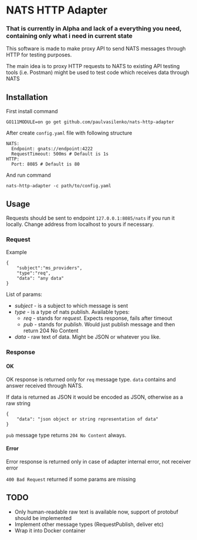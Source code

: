 
# NATS HTTP Adapter

### That is currently in Alpha and lack of a everything you need, containing only what i need in current state

This software is made to make proxy API to send NATS messages through HTTP for testing purposes.

The main idea is to proxy HTTP requests to NATS to existing API testing tools (i.e. Postman) might be used to test code which receives data through NATS


## Installation

First install command

```
GO111MODULE=on go get github.com/paulvasilenko/nats-http-adapter
```

After create `config.yaml` file with following structure

```
NATS:
  Endpoint: gnats://endpoint:4222
  RequestTimeout: 500ms # Default is 1s
HTTP:
  Port: 8085 # Default is 80
```

And run command

```
nats-http-adapter -c path/to/config.yaml
```


## Usage

Requests should be sent to endpoint `127.0.0.1:8085/nats` if you run it locally. Change address from localhost to yours if necessary.

### Request

Example

```
{
    "subject":"ms_providers",
    "type":"req",
    "data": "any data"
}
```

List of params:
*  _subject_ - is a subject to which message is sent
* _type_ - is a type of nats publish. Available types:
  * _req_ - stands for *request*. Expects response, fails after timeout
  * _pub_ - stands for *publish*. Would just publish message and then return 204 No Content
* _data_ - raw text of data. Might be JSON or whatever you like.

### Response

#### OK

OK response is returned only for `req` message type. `data` contains and answer received through NATS.

If data is returned as JSON it would be encoded as JSON, otherwise as a raw string

```
{
    "data": "json object or string representation of data"
}
```

`pub` message type returns `204 No Content` always.

#### Error

Error response is returned only in case of adapter internal error, not receiver error

`400 Bad Request` returned if some params are missing

## TODO

* Only human-readable raw text is available now, support of protobuf should be implemented
* Implement other message types (RequestPublish, deliver etc)
* Wrap it into Docker container